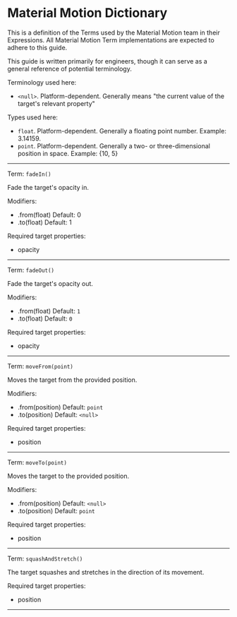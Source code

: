 # Material Motion Dictionary

This is a definition of the Terms used by the Material Motion team in their Expressions. All Material Motion Term implementations are expected to adhere to this guide.

This guide is written primarily for engineers, though it can serve as a general reference of potential terminology.

Terminology used here:

- `<null>`. Platform-dependent. Generally means "the current value of the target's relevant property"

Types used here:

- `float`. Platform-dependent. Generally a floating point number. Example: 3.14159.
- `point`. Platform-dependent. Generally a two- or three-dimensional position in space. Example: {10, 5}

---

Term: `fadeIn()`

Fade the target's opacity in.

Modifiers:

- .from(float) Default: 0
- .to(float)   Default: 1

Required target properties:

- opacity

---

Term: `fadeOut()`

Fade the target's opacity out.

Modifiers:

- .from(float) Default: `1`
- .to(float)   Default: `0`

Required target properties:

- opacity

---

Term: `moveFrom(point)`

Moves the target from the provided position.

Modifiers:

- .from(position) Default: `point`
- .to(position)   Default: `<null>`

Required target properties:

- position

---

Term: `moveTo(point)`

Moves the target to the provided position.

Modifiers:

- .from(position) Default: `<null>`
- .to(position)   Default: `point`

Required target properties:

- position

---

Term: `squashAndStretch()`

The target squashes and stretches in the direction of its movement.

Required target properties:

- position

---
